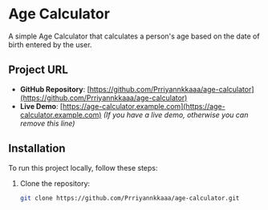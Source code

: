 # Age Calculator

A simple Age Calculator that calculates a person's age based on the date of birth entered by the user.

## Project URL

- **GitHub Repository**: [https://github.com/Prriyannkkaaa/age-calculator](https://github.com/Prriyannkkaaa/age-calculator)
- **Live Demo**: [https://age-calculator.example.com](https://age-calculator.example.com)  *(If you have a live demo, otherwise you can remove this line)*

## Installation

To run this project locally, follow these steps:

1. Clone the repository:
   ```bash
   git clone https://github.com/Prriyannkkaaa/age-calculator.git
